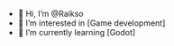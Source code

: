 - 👋 Hi, I’m @Raikso
- 👀 I’m interested in [Game development]
- 🌱 I’m currently learning [Godot]
<!--- - 💞️ I’m looking to collaborate on ... --->
<!--- - 📫 How to reach me ... --->

<!---
Raikso/Raikso is a ✨ special ✨ repository because its `README.md` (this file) appears on your GitHub profile.
You can click the Preview link to take a look at your changes.
--->
